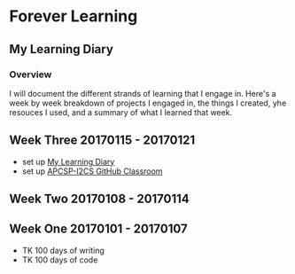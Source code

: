 # Forever Learning

## My Learning Diary

### Overview

I will document the different strands of learning that I engage in. Here's a week by week breakdown of projects I engaged in, the things I created, yhe resouces I used, and a summary of what I learned that week.


<!--
## Week One 20170101 - 20170107

links to 
-->

## Week Three 20170115 - 20170121
 * set up [My Learning Diary](https://github.com/janzeteachesit/forever-learning)
 * set up [APCSP-I2CS GitHub Classroom](https://github.com/templetontitan/20162017-classroom-outline)

## Week Two 20170108 - 20170114


## Week One 20170101 - 20170107
* TK 100 days of writing
* TK 100 days of code
